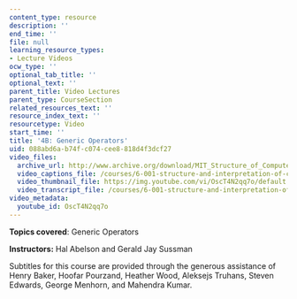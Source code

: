 ```yaml
---
content_type: resource
description: ''
end_time: ''
file: null
learning_resource_types:
- Lecture Videos
ocw_type: ''
optional_tab_title: ''
optional_text: ''
parent_title: Video Lectures
parent_type: CourseSection
related_resources_text: ''
resource_index_text: ''
resourcetype: Video
start_time: ''
title: '4B: Generic Operators'
uid: 088abd6a-b74f-c074-cee8-818d4f3dcf27
video_files:
  archive_url: http://www.archive.org/download/MIT_Structure_of_Computer_Programs_1986/lec4b.mp4
  video_captions_file: /courses/6-001-structure-and-interpretation-of-computer-programs-spring-2005/d4ad18f025a4555cbf7a3821239ce2ed_OscT4N2qq7o.vtt
  video_thumbnail_file: https://img.youtube.com/vi/OscT4N2qq7o/default.jpg
  video_transcript_file: /courses/6-001-structure-and-interpretation-of-computer-programs-spring-2005/b31a4b69d5162b24879fa9318c2ef884_OscT4N2qq7o.pdf
video_metadata:
  youtube_id: OscT4N2qq7o
---
```


**Topics covered**: Generic Operators

**Instructors:** Hal Abelson and Gerald Jay Sussman

Subtitles for this course are provided through the generous assistance of Henry Baker, Hoofar Pourzand, Heather Wood, Aleksejs Truhans, Steven Edwards, George Menhorn, and Mahendra Kumar.



